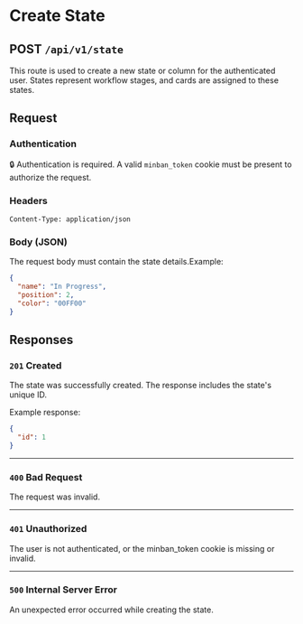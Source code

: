 # Create State

<h2><span class="color-post">POST</spam> <code>/api/v1/state</code></h2>

This route is used to create a new state or column for the authenticated user. States represent workflow stages, and cards are assigned to these states.

## Request

### Authentication
🔒 Authentication is required. A valid `minban_token` cookie must be present to authorize the request.

### Headers
```plaintext
Content-Type: application/json
```

### Body (JSON)
The request body must contain the state details.Example:

```json
{
  "name": "In Progress",
  "position": 2,
  "color": "00FF00"
}
```

## Responses

### `201` Created
The state was successfully created. The response includes the state's unique ID.

Example response:

```json
{
  "id": 1
}
```

---

### `400` Bad Request
The request was invalid. 

---

### `401` Unauthorized
The user is not authenticated, or the minban_token cookie is missing or invalid.

---

### `500` Internal Server Error
An unexpected error occurred while creating the state.




